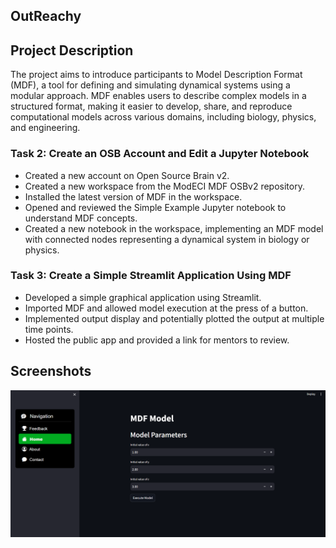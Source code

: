 ## OutReachy

## Project Description
The project aims to introduce participants to Model Description Format (MDF), a tool for defining and simulating dynamical systems using a modular approach. MDF enables users to describe complex models in a structured format, making it easier to develop, share, and reproduce computational models across various domains, including biology, physics, and engineering.

### Task 2: Create an OSB Account and Edit a Jupyter Notebook

- Created a new account on Open Source Brain v2.
- Created a new workspace from the ModECI MDF OSBv2 repository.
- Installed the latest version of MDF in the workspace.
- Opened and reviewed the Simple Example Jupyter notebook to understand MDF concepts.
- Created a new notebook in the workspace, implementing an MDF model with connected nodes representing a dynamical system in biology or physics.

### Task 3: Create a Simple Streamlit Application Using MDF

- Developed a simple graphical application using Streamlit.
- Imported MDF and allowed model execution at the press of a button.
- Implemented output display and potentially plotted the output at multiple time points.
- Hosted the public app and provided a link for mentors to review.


## Screenshots

![Screenshot](Screenshot1.png)

